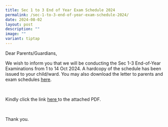 ```yaml
---
title: Sec 1 to 3 End of Year Exam Schedule 2024
permalink: /sec-1-to-3-end-of-year-exam-schedule-2024/
date: 2024-08-02
layout: post
description: ""
image: ""
variant: tiptap
---
```

<p>Dear Parents/Guardians,</p>
<p>We wish to inform you that we will be conducting the Sec 1-3 End-of-Year
Examinations from 1 to 14 Oct 2024. A hardcopy of the schedule has been
issued to your child/ward. You may also download the letter to parents
and exam schedules <a href="/files/Sec_1_to_3_EOY_2024_letter__schedule.pdf" rel="noopener noreferrer nofollow" target="_blank"><u>here</u></a>.</p>
<p>&nbsp;</p>
<p>Kindly click the link <a href="/files/Sec_1_to_3_EOY_2024_letter__schedule.pdf" rel="noopener noreferrer nofollow" target="_blank"><u>here</u> </a>to
the attached PDF.</p>
<p>&nbsp;</p>
<p>Thank you.</p>